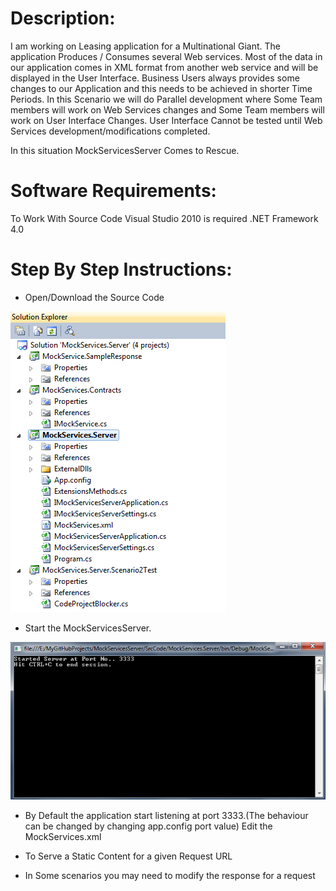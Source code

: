 Description:
=================
I am working on Leasing application for a Multinational Giant. The application Produces / Consumes several Web services. Most of the data in our application comes in XML format from another web service and will be displayed in the User Interface. Business Users always provides some changes to our Application and this needs to be achieved in shorter Time Periods. In this Scenario we will do Parallel development where Some Team members will work on Web Services changes and Some Team members will work on User Interface Changes. User Interface Cannot be tested until Web Services development/modifications completed.

In this situation MockServicesServer Comes to Rescue.

Software Requirements:
======================

To Work With Source Code Visual Studio 2010 is required
.NET Framework 4.0

Step By Step Instructions:
=============

 - Open/Download the Source Code

 ![Step-1](docs/Step1.png)

 - Start the MockServicesServer.

 ![Step-2](docs/Step2.png) 

 - By Default the application start listening at port 3333.(The
    behaviour can be changed by changing app.config port value)
Edit the MockServices.xml

 - To Serve a Static Content for a given Request URL

<Handler Name="Scenario1" Description="" RequestUrl="http://staticurl.com"> <Response HandlerType="Static" FileName="one.xml" /> </Handler>

 - In Some scenarios you may need to modify the response for a request

<Handler Name="Scenario2" Description="" RequestUrl="www.codeproject.com"> <Response HandlerType="FromAssembly" FileName="MockServices.Server.Scenario2Test,MockServices.Server.Scenario2Test.CodeProjectBlocker" /> </Handler>